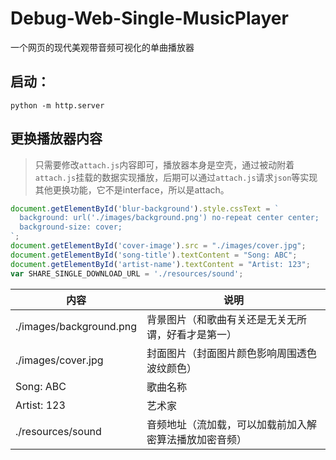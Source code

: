# Debug-Web-Single-MusicPlayer
一个网页的现代美观带音频可视化的单曲播放器

## 启动：
```
python -m http.server
```

## 更换播放器内容
> 只需要修改`attach.js`内容即可，播放器本身是空壳，通过被动附着`attach.js`挂载的数据实现播放，后期可以通过`attach.js`请求`json`等实现其他更换功能，它不是interface，所以是attach。
```js
document.getElementById('blur-background').style.cssText = `
  background: url('./images/background.png') no-repeat center center;
  background-size: cover;
`;
document.getElementById('cover-image').src = "./images/cover.jpg";
document.getElementById('song-title').textContent = "Song: ABC";
document.getElementById('artist-name').textContent = "Artist: 123";
var SHARE_SINGLE_DOWNLOAD_URL = './resources/sound';
```
| 内容                    | 说明                                                   |
| ----------------------- | ------------------------------------------------------ |
| ./images/background.png | 背景图片（和歌曲有关还是无关无所谓，好看才是第一）     |
| ./images/cover.jpg      | 封面图片（封面图片颜色影响周围透色波纹颜色）           |
| Song: ABC               | 歌曲名称                                               |
| Artist: 123             | 艺术家                                                 |
| ./resources/sound       | 音频地址（流加载，可以加载前加入解密算法播放加密音频） |